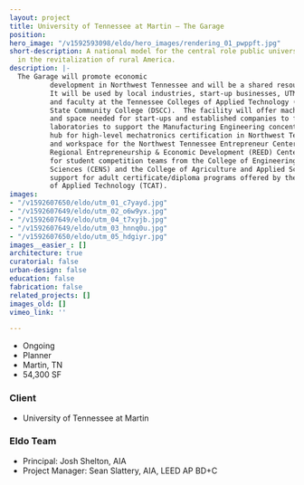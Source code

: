 ```yaml
---
layout: project
title: University of Tennessee at Martin – The Garage
position: 
hero_image: "/v1592593098/eldo/hero_images/rendering_01_pwppft.jpg"
short-description: A national model for the central role public universities play
  in the revitalization of rural America.
description: |-
  The Garage will promote economic
          development in Northwest Tennessee and will be a shared resource for the region.
          It will be used by local industries, start-up businesses, UTM academic departments,
          and faculty at the Tennessee Colleges of Applied Technology (TCAT) and Dyersburg
          State Community College (DSCC).  The facility will offer machine tools, equipment,
          and space needed for start-ups and established companies to fabricate prototypes;
          laboratories to support the Manufacturing Engineering concentration; a central
          hub for high-level mechatronics certification in Northwest Tennessee; office
          and workspace for the Northwest Tennessee Entrepreneur Center (NTEC) and the
          Regional Entrepreneurship & Economic Development (REED) Center; work space
          for student competition teams from the College of Engineering and Natural
          Sciences (CENS) and the College of Agriculture and Applied Sciences (CAAS);
          support for adult certificate/diploma programs offered by the Tennessee Colleges
          of Applied Technology (TCAT).
images:
- "/v1592607650/eldo/utm_01_c7yayd.jpg"
- "/v1592607649/eldo/utm_02_o6w9yx.jpg"
- "/v1592607649/eldo/utm_04_t7xyjb.jpg"
- "/v1592607649/eldo/utm_03_hnnq0u.jpg"
- "/v1592607650/eldo/utm_05_hdgiyr.jpg"
images__easier_: []
architecture: true
curatorial: false
urban-design: false
education: false
fabrication: false
related_projects: []
images_old: []
vimeo_link: ''

---
```

* Ongoing
* Planner
* Martin, TN
* 54,300 SF

### Client

* University of Tennessee at Martin

### Eldo Team

* Principal: Josh Shelton, AIA
* Project Manager: Sean Slattery, AIA, LEED AP BD+C